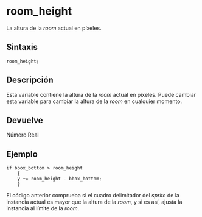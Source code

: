 # room_height

La altura de la _room_ actual en píxeles.

## Sintaxis

  
```gml  
room_height;  
```  

## Descripción

Esta variable contiene la altura de la _room_ actual en píxeles. Puede cambiar esta variable para cambiar la altura de la _room_ en cualquier momento.

## Devuelve

Número Real

## Ejemplo

  
```gml  
if bbox_bottom > room_height  
    {  
    y += room_height - bbox_bottom;  
    }  
```  
El código anterior comprueba si el cuadro delimitador del _sprite_ de la instancia actual es mayor que la altura de la _room_, y si es así, ajusta la instancia al límite de la _room_.